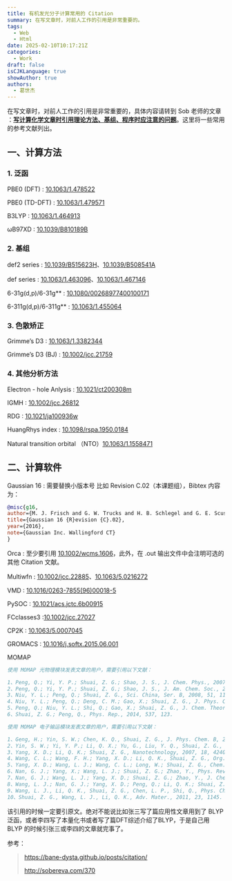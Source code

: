 ```yaml
---
title: 有机发光分子计算常用的 Citation
summary: 在写文章时，对前人工作的引用是非常重要的。
tags:
  - Web
  - Html
date: 2025-02-10T10:17:21Z
categories:
  - Work
draft: false
isCJKLanguage: true
showAuthor: true
authors:
  - 葛世杰
---
```


在写文章时，对前人工作的引用是非常重要的，具体内容请转到 Sob 老师的文章 ：**[写计算化学文章时引用理论方法、基组、程序时应注意的问题](http://sobereva.com/370)**。这里将一些常用的参考文献列出。

## 一、计算方法

### 1. 泛函

PBE0 (DFT) : [10.1063/1.478522](http://doi.org/10.1063/1.478522)

PBE0 (TD-DFT) : [10.1063/1.479571](https://doi.org/10.1063/1.479571)

B3LYP : [10.1063/1.464913](https://doi.org/10.1063/1.464913)

ωB97XD : [10.1039/B810189B](https://doi.org/10.1039/B810189B)

### 2. 基组

def2 series : [10.1039/B515623H](https://doi.org/10.1039/B515623H)、[10.1039/B508541A](https://doi.org/10.1039/B508541A)

def series : [10.1063/1.463096](https://doi.org/10.1063/1.463096)、[10.1063/1.467146](https://doi.org/10.1063/1.467146)

6-31g(d,p)/6-31g** : [10.1080/00268977400100171](https://doi.org/10.1080/00268977400100171)

6-311g(d,p)/6-311g** : [10.1063/1.455064](https://doi.org/10.1063/1.455064)

### 3. 色散矫正

Grimme’s D3 : [10.1063/1.3382344](https://doi.org/10.1063/1.3382344)

Grimme’s D3 (BJ) : [10.1002/jcc.21759](https://doi.org/10.1002/jcc.21759)

### 4. 其他分析方法

Electron - hole Anlysis : [10.1021/ct200308m](https://doi.org/10.1021/ct200308m)

IGMH : [10.1002/jcc.26812](https://doi.org/10.1002/jcc.26812)

RDG : [10.1021/ja100936w](https://doi.org/10.1021/ja100936w)

HuangRhys index : [10.1098/rspa.1950.0184](https://doi.org/10.1098/rspa.1950.0184)

Natural transition orbital （NTO）[10.1063/1.1558471](https://doi.org/10.1063/1.1558471)

## 二、计算软件

Gaussian 16 : 需要替换小版本号 比如 Revision C.02（本课题组），Bibtex 内容为：

```BibTex
@misc{g16,
author={M. J. Frisch and G. W. Trucks and H. B. Schlegel and G. E. Scuseria and M. A. Robb and J. R. Cheeseman and G. Scalmani and V. Barone and G. A. Petersson and H. Nakatsuji and X. Li and M. Caricato and A. V. Marenich and J. Bloino and B. G. Janesko and R. Gomperts and B. Mennucci and H. P. Hratchian and J. V. Ortiz and A. F. Izmaylov and J. L. Sonnenberg and D. Williams-Young and F. Ding and F. Lipparini and F. Egidi and J. Goings and B. Peng and A. Petrone and T. Henderson and D. Ranasinghe and V. G. Zakrzewski and J. Gao and N. Rega and G. Zheng and W. Liang and M. Hada and M. Ehara and K. Toyota and R. Fukuda and J. Hasegawa and M. Ishida and T. Nakajima and Y. Honda and O. Kitao and H. Nakai and T. Vreven and K. Throssell and Montgomery, {Jr.}, J. A. and J. E. Peralta and F. Ogliaro and M. J. Bearpark and J. J. Heyd and E. N. Brothers and K. N. Kudin and V. N. Staroverov and T. A. Keith and R. Kobayashi and J. Normand and K. Raghavachari and A. P. Rendell and J. C. Burant and S. S. Iyengar and J. Tomasi and M. Cossi and J. M. Millam and M. Klene and C. Adamo and R. Cammi and J. W. Ochterski and R. L. Martin and K. Morokuma and O. Farkas and J. B. Foresman and D. J. Fox},
title={Gaussian 16 {R}evision {C}.02},
year={2016},
note={Gaussian Inc. Wallingford CT}
}
```

Orca : 至少要引用 [10.1002/wcms.1606](https://doi.org/10.1002/wcms.1606)，此外，在 .out 输出文件中会注明可选的其他 Citation 文献。

Multiwfn : [10.1002/jcc.22885](https://doi.org/10.1002/jcc.22885)、[10.1063/5.0216272](https://doi.org/10.1063/5.0216272)

VMD : [10.1016/0263-7855(96)00018-5](https://doi.org/10.1016/0263-7855(96)00018-5)

PySOC : [10.1021/acs.jctc.6b00915](https://doi.org/10.1021/acs.jctc.6b00915)

FCclasses3 :[10.1002/jcc.27027](https://doi.org/10.1002/jcc.27027)

CP2K : [10.1063/5.0007045](https://doi.org/10.1063/5.0007045)

GROMACS : [10.1016/j.softx.2015.06.001](https://doi.org/10.1016/j.softx.2015.06.001)

MOMAP

```BibTex
使用 MOMAP 光物理模块发表文章的用户，需要引用以下文献：

1、Peng, Q.; Yi, Y. P.; Shuai, Z. G.; Shao, J. S., J. Chem. Phys., 2007, 126, 114302.
2、Peng, Q.; Yi, Y. P.; Shuai, Z. G.; Shao, J. S., J. Am. Chem. Soc., 2007, 129, 9333-9339.
3、Niu, Y. L.; Peng, Q.; Shuai, Z. G., Sci. China, Ser. B, 2008, 51, 1153-1158.
4、Niu, Y. L.; Peng, Q.; Deng, C. M.; Gao, X.; Shuai, Z. G., J. Phys. Chem. A, 2010, 114, 7817-7831.
5、Peng, Q.; Niu, Y. L.; Shi, Q.; Gao, X.; Shuai, Z. G., J. Chem. Theory Comput., 2013, 9, 1132-1143.
6、Shuai, Z. G.; Peng, Q., Phys. Rep., 2014, 537, 123.

使用 MOMAP 电子输运模块发表文章的用户，需要引用以下文献：

1、Geng, H.; Yin, S. W.; Chen, K. Q., Shuai, Z. G., J. Phys. Chem. B, 2005, 109, 12304.
2、Yin, S. W.; Yi, Y. P.; Li, Q. X.; Yu, G., Liu, Y. Q., Shuai, Z. G., J. Phys. Chem. A, 2006, 110, 7138.
3、Yang, X. D.; Li, Q. K.; Shuai, Z. G., Nanotechnology, 2007, 18, 424029.
4、Wang, C. L.; Wang, F. H.; Yang, X. D.; Li, Q. K., Shuai, Z. G., Org. Electron., 2008, 9, 635.
5、Yang, X. D.; Wang, L. J.; Wang, C. L.; Long, W.; Shuai, Z. G., Chem. Mat., 2008, 20, 3205.
6、Nan, G. J.; Yang, X.; Wang, L. J.; Shuai, Z. G.; Zhao, Y., Phys. Rev. B, 2009, 79, 115203.
7、Nan, G. J.; Wang, L. J.; Yang, X. D.; Shuai, Z. G.; Zhao, Y., J. Chem. Phys., 2009, 130, 024704.
8、Wang, L. J.; Nan, G. J.; Yang, X. D.; Peng, Q.; Li, Q. K.; Shuai, Z. G., Chem. Soc. Rev., 2010, 39, 423.
9、Wang, L. J., Li, Q. K., Shuai, Z. G., Chen, L. P., Shi, Q., Phys. Chem. Chem. Phys., 2010, 12, 3309.
10、Shuai, Z. G., Wang, L. J., Li, Q. K., Adv. Mater., 2011, 23, 1145.
```

该引用的时候一定要引原文。绝对不能说比如张三写了篇应用性文章用到了 BLYP 泛函，或者李四写了本量化书或者写了篇DFT综述介绍了BLYP，于是自己用 BLYP 的时候引张三或李四的文章就完事了。

参考：

>  https://bane-dysta.github.io/posts/citation/
> 
> http://sobereva.com/370
